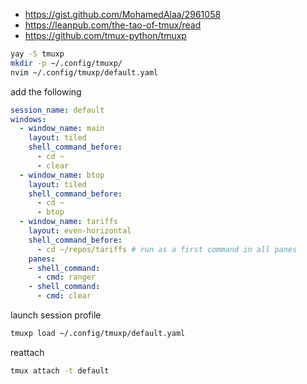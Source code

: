 
- https://gist.github.com/MohamedAlaa/2961058
- https://leanpub.com/the-tao-of-tmux/read
- https://github.com/tmux-python/tmuxp

```sh
yay -S tmuxp
mkdir -p ~/.config/tmuxp/
nvim ~/.config/tmuxp/default.yaml
```

add the following

```yaml
session_name: default
windows:
  - window_name: main
    layout: tiled
    shell_command_before:
      - cd ~
      - clear
  - window_name: btop
    layout: tiled
    shell_command_before:
      - cd ~
      - btop
  - window_name: tariffs
    layout: even-horizontal
    shell_command_before:
      - cd ~/repos/tariffs # run as a first command in all panes
    panes:
    - shell_command:
      - cmd: ranger
    - shell_command:
      - cmd: clear
```

launch session profile

```sh
tmuxp load ~/.config/tmuxp/default.yaml
```

reattach

```sh
tmux attach -t default
```

